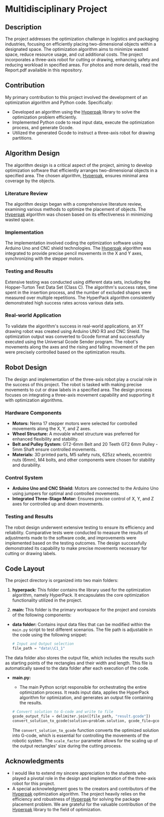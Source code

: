 # Multidisciplinary Project

## Description

The project addresses the optimization challenge in logistics and packaging industries, focusing on efficiently placing two-dimensional objects within a designated space. The optimization algorithm aims to minimize wasted space, reduce resource usage, and cut additional costs. The project incorporates a three-axis robot for cutting or drawing, enhancing safety and reducing workload in specified areas. 
For photos and more details, read the Report.pdf availaible in this repository.

## Contribution

My primary contribution to this project involved the development of an optimization algorithm and Python code. Specifically:
- Developed an algorithm using the [Hyperpak](https://github.com/AlkiviadisAleiferis/hyperpack) library to solve the optimization problem efficiently.
- Implemented Python code to read input data, execute the optimization process, and generate Gcode.
- Utilized the generated Gcode to instruct a three-axis robot for drawing partitions.

## Algorithm Design

The algorithm design is a critical aspect of the project, aiming to develop optimization software that efficiently arranges two-dimensional objects in a specified area. The chosen algorithm, [Hyperpak](https://github.com/AlkiviadisAleiferis/hyperpack), ensures minimal area coverage by the objects.

### Literature Review
The algorithm design began with a comprehensive literature review, examining various methods to optimize the placement of objects. The [Hyperpak](https://github.com/AlkiviadisAleiferis/hyperpack) algorithm was chosen based on its effectiveness in minimizing wasted space.

### Implementation
The implementation involved coding the optimization software using Arduino Uno and CNC shield technologies. The [Hyperpak](https://github.com/AlkiviadisAleiferis/hyperpack) algorithm was integrated to provide precise pencil movements in the X and Y axes, synchronizing with the stepper motors.

### Testing and Results
Extensive testing was conducted using different data sets, including the Hopper-Turton Test Data Set (Class C). The algorithm's success rates, time spent in the insertion process, and the number of excluded shapes were measured over multiple repetitions. The HyperPack algorithm consistently demonstrated high success rates across various data sets.

### Real-world Application
To validate the algorithm's success in real-world applications, an XY drawing robot was created using Arduino UNO R3 and CNC Shield. The optimization output was converted to Gcode format and successfully executed using the Universal Gcode Sender program. The robot's movements along the axes and the rising and falling movement of the pen were precisely controlled based on the optimization results.

## Robot Design

The design and implementation of the three-axis robot play a crucial role in the success of this project. The robot is tasked with making precise movements to cut or draw labels in a specified area. The design process focuses on integrating a three-axis movement capability and supporting it with optimization algorithms.

### Hardware Components
- **Motors:** Nema 17 stepper motors were selected for controlled movements along the X, Y, and Z axes.
- **Wheel Structure:** A movable wheel structure was preferred for enhanced flexibility and stability.
- **Belt and Pulley System:** GT2-6mm Belt and 20 Teeth GT2 6mm Pulley - 5mm Shaft ensure controlled movements.
- **Materials:** 3D printed parts, M5 safety nuts, 625zz wheels, eccentric nuts (6mm), M4 bolts, and other components were chosen for stability and durability.

### Control System
- **Arduino Uno and CNC Shield:** Motors are connected to the Arduino Uno using jumpers for optimal and controlled movements.
- **Integrated Three-Stage Motor:** Ensures precise control of X, Y, and Z axes for controlled up and down movements.

### Testing and Results
The robot design underwent extensive testing to ensure its efficiency and reliability. Comparative tests were conducted to measure the results of adjustments made to the software code, and improvements were implemented based on the testing outcomes. The design successfully demonstrated its capability to make precise movements necessary for cutting or drawing labels.

## Code Layout


The project directory is organized into two main folders:

1. **hyperpack:** This folder contains the library used for the optimization algorithm, namely HyperPack. It encapsulates the core optimization functionality utilized in the project.

2. **main:** This folder is the primary workspace for the project and consists of the following components:
- **data folder:** Contains input data files that can be modified within the `main.py` script to test different scenarios. The file path is adjustable in the code using the following snippet:

     ```python
     # Input and Output selection
     file_path = "data\\C1_1"
     ```

The data folder also stores the output file, which includes the results such as starting points of the rectangles and their width and length. This file is automatically saved to the data folder after each execution of the code.

   - **main.py:**
     - The main Python script responsible for orchestrating the entire optimization process. It reads input data, applies the HyperPack algorithm for optimization, and generates an output file containing the results.

     ```python
     # Convert solution to G-code and write to file
     gcode_output_file = delimiter.join([file_path, "result.gcode"])
     convert_solution_to_gcode(solution=problem.solution, gcode_file=gcode_output_file, scale_factor=6)
     ```

     The `convert_solution_to_gcode` function converts the optimized solution into G-code, which is essential for controlling the movements of the robotic system. The `scale_factor` parameter allows for the scaling up of the output rectangles' size during the cutting process.


## Acknowledgments
- I would like to extend my sincere appreciation to the students who played a pivotal role in the design and implementation of the three-axis robot for this project. 
- A special acknowledgment goes to the creators and contributors of the [Hyperpak](https://github.com/AlkiviadisAleiferis/hyperpack) optimization algorithm. The project heavily relies on the efficiency and robustness of [Hyperpak](https://github.com/AlkiviadisAleiferis/hyperpack) for solving the package placement problem. We are grateful for the valuable contribution of the [Hyperpak](https://github.com/AlkiviadisAleiferis/hyperpack) library to the field of optimization.


